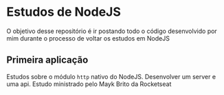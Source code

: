 # Estudos de NodeJS

O objetivo desse repositório é ir postando todo o código desenvolvido por mim durante o processo de voltar os estudos em NodeJS

## Primeira aplicação
Estudos sobre o módulo `http`  nativo do NodeJS. Desenvolver um server e uma api. Estudo ministrado pelo Mayk Brito da Rocketseat